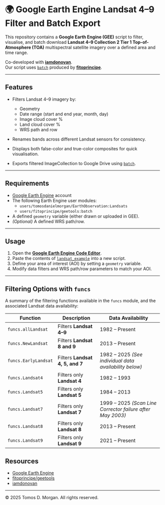 # 🌍 Google Earth Engine Landsat 4–9 Filter and Batch Export

This repository contains a **Google Earth Engine (GEE)** script to filter, visualise, and batch download **Landsat 4–9 Collection 2 Tier 1 Top-of-Atmosphere (TOA)** multispectral satellite imagery over a defined area and time range.  

Co-developed with [**iamdonovan**](https://github.com/iamdonovan).  
Our script uses [`batch`](https://github.com/fitoprincipe/geetools-code-editor/blob/master/batch) produced by [**fitoprincipe**](https://github.com/fitoprincipe).

---

##  Features

- Filters Landsat 4–9 imagery by:
  - Geometry  
  - Date range (start and end year, month, day)  
  - Image cloud cover %  
  - Land cloud cover %  
  - WRS path and row  

- Renames bands across different Landsat sensors for consistency.  
- Displays both false-color and true-color composites for quick visualisation.  
- Exports filtered ImageCollection to Google Drive using [`batch`](https://github.com/fitoprincipe/geetools-code-editor/blob/master/batch).

---

##  Requirements

- [Google Earth Engine](https://earthengine.google.com/) account  
- The following Earth Engine user modules:
  - `users/tomosdanielmorgan/EarthObservation:Landsats`
  - `users/fitoprincipe/geetools:batch`
- A defined `geometry` variable (either drawn or uploaded in GEE).  
- *(Optional)* A defined WRS path/row.

---

##  Usage

1. Open the [**Google Earth Engine Code Editor**](https://code.earthengine.google.com/).  
2. Paste the contents of [`landsat_example`](https://github.com/tomosglaciology/Landsat_Image_Filter/blob/main/Landsat_example) into a new script.  
3. Define your area of interest (AOI) by setting a `geometry` variable.  
4. Modify data filters and WRS path/row parameters to match your AOI.

---

##  Filtering Options with `funcs`

A summary of the filtering functions available in the `funcs` module, and the associated Landsat data availability:

| Function | Description | Data Availability |
|-----------|--------------|------------------|
| `funcs.allLandsat` | Filters **Landsat 4–9** | 1982 – Present |
| `funcs.NewLandsat` | Filters **Landsat 8 and 9** | 2013 – Present |
| `funcs.EarlyLandsat` | Filters **Landsat 4, 5, and 7** | 1982 – 2025 *(See individual data availability below)* |
| `funcs.Landsat4` | Filters only **Landsat 4** | 1982 – 1993 |
| `funcs.Landsat5` | Filters only **Landsat 5** | 1984 – 2013 |
| `funcs.Landsat7` | Filters only **Landsat 7** | 1999 – 2025 *(Scan Line Corrector failure after May 2003)* |
| `funcs.Landsat8` | Filters only **Landsat 8** | 2013 – Present |
| `funcs.Landsat9` | Filters only **Landsat 9** | 2021 – Present |

##  Resources

- [Google Earth Engine](https://earthengine.google.com/)  
- [fitoprincipe/geetools](https://github.com/fitoprincipe/geetools-code-editor)  
- [iamdonovan](https://github.com/iamdonovan)

---

© 2025 Tomos D. Morgan. All rights reserved.

